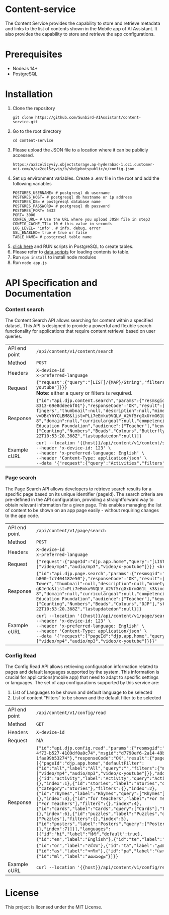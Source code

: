 # Content-service
The Content Service provides the capability to store and retrieve metadata and links to the list of contents shown in the Mobile app of AI Assistant. It also provides the capability to store and retrieve the app configurations.

# Prerequisites
* NodeJs 14+
* PostgreSQL

# Installation
1. Clone the repository
   ```
   git clone https://github.com/Sunbird-AIAssistant/content-service.git
   ```
2. Go to the root directory
   ```
   cd content-service
   ```
3. Please upload the JSON file to a location where it can be publicly accessed.
   ```
   https://ax2cel5zyviy.objectstorage.ap-hyderabad-1.oci.customer-oci.com/n/ax2cel5zyviy/b/sbdjpbotspublic/o/config.json
   ```
4. Set up environment variables. Create a .env file in the root and add the following variables
   ```
   POSTGRES_USERNAME= # postgresql db username
   POSTGRES_HOST= # postgresql db hostname or ip address 
   POSTGRES_DB= # postgresql database name
   POSTGRES_PASSWORD= # postgresql db password
   POSTGRES_PORT= 5432
   PORT= 3000
   CONFIG_URL= # Use the URL where you upload JOSN file in step3
   CONFIG_CACHE_TTL= 10 # this value in seconds
   LOG_LEVEL= 'info', # info, debug, error
   SSL_ENABLED= true # true or false
   TABLE_NAME= # postgresql table name
   ```
6. [click here](https://github.com/Sunbird-AIAssistant/content-service/blob/main/postgres.sql) and RUN scripts in PostgreSQL to create tables.
7. Please refer to [data scripts](https://github.com/Sunbird-AIAssistant/content-service/tree/main/script) for loading contents to table.
8. Run `npm install` to install node modules
9. Run `node app.js`

# API Specification and Documentation
### Content search
The Content Search API allows searching for content within a specified dataset. This API is designed to provide a powerful and flexible search functionality for applications that require content retrieval based on user queries.

|                |                          |
| --------       | -------                  |
| API end point  |  `/api/content/v1/content/search`     |
| Method         | `POST`                   |
| Headers        | `X-device-id` <br> `x-preferred-language`  |
| Request        | `{"request":{"query":"[LIST]/{MAP}/String","filters":{"category":"Stories","mimeType":["video/mp4","audio/mp3","video/x-youtube"]}}}` <br> **Note**: either a query or filters is required.  |
| Response       | `{"id":"api.djp.content.search","params":{"resmsgid":"3346f79c-8693-4bc4-b1c5-e6e8bdd0e6a0","msgid":"1598a038-e48b-475b-8313-69e8ddeebf01"},"responseCode":"OK","result":[{"identifier":"DBcYhYCLBM8","name":"Counting on fingers","thumbnail":null,"description":null,"mimetype":"video/x-youtube","url":"https://www.youtube.com/watch?v=DBcYhYCLBM8&list=PLi7eEmku9VQLV_A2Vf5rgGxUrmG61L_k3&index=3","media":null,"agegroup":"6-8","domain":null,"curriculargoal":null,"competencies":null,"language":"English","category":"Activities","sourceorg":"Key Education Foundation","audience":["Teacher"],"keywords":["Counting","Numbers","Beads","Colours","Butterfly","DJP"],"status":"Live","learningoutcomes":null,"createdon":"2023-12-22T10:53:20.368Z","lastupdatedon":null}]}`    |
| Example cURL   | `curl --location '{{host}}/api/content/v1/content/search' \` <br> `--header 'x-device-id: 123' \` <br> `--header 'x-preferred-language: English' \` <br> `--header 'Content-Type: application/json' \` <br> `--data '{"request":{"query":"Activities","filters":{"mimeType":["video/mp4","audio/mp3","video/x-youtube"]}}}'`                     |

### Page search
The Page Search API allows developers to retrieve search results for a specific page based on its unique identifier (pageId). The search criteria are pre-defined in the API configuration, providing a straightforward way to obtain relevant information for a given page. This enables managing the list of content to be shown on an app page easily - without requiring changes to the app code.

|                |                          |
| --------       | -------                  |
| API end point  |  `/api/content/v1/page/search`     |
| Method         | `POST`                   |
| Headers        | `X-device-id` <br> `x-preferred-language`  |
| Request        | `{"request":{"pageId":"djp.app.home","query":"[LIST]/{MAP}/String","filters":{"category":"Stories","mimeType":["video/mp4","audio/mp3","video/x-youtube"]}}} <br> **Note**: pageId required. query or filters are optional.` |
| Response       | `{"id":"api.djp.page.search","params":{"resmsgid":"2ad1193b-31e4-4898-803e-93094d577401","msgid":"18998741-154e-4994-b800-fc7404182e50"},"responseCode":"OK","result":[{"identifier":"pj1n-gKJeJo","name":"Stacking Cups Tower","thumbnail":null,"description":null,"mimetype":"video/x-youtube","url":"https://www.youtube.com/watch?v=pj1n-gKJeJo&list=PLi7eEmku9VQLV_A2Vf5rgGxUrmG61L_k3&index=21","media":null,"agegroup":"6-8","domain":null,"curriculargoal":null,"competencies":null,"language":"English","category":"Activities","sourceorg":"Key Education Foundation","audience":["Teacher"],"keywords":["Counting","Numbers","Beads","Colours","DJP"],"status":"Live","learningoutcomes":null,"createdon":"2023-12-22T10:53:20.368Z","lastupdatedon":null}]}`    |
| Example cURL   | `curl --location '{{host}}/api/content/v1/page/search' \` <br> `--header 'x-device-id: 123' \` <br> `--header 'x-preferred-language: English' \` <br> `--header 'Content-Type: application/json' \` <br> `--data '{"request":{"pageId":"djp.app.home","query":"Activities","filters":{"mimeType":["video/mp4","audio/mp3","video/x-youtube"]}}}'`                     |

### Config Read
The Config Read API allows retrieving configuration information related to pages and default languages supported by the system. This information is crucial for applications(mobile app) that need to adapt to specific settings or languages.
The set of app configurations supported by this service are:
1. List of Languages to be shown and default language to be selected
2. List of content “Filters” to be shown and the default filter to be selected

|                |                          |
| --------       | -------                  |
| API end point  |  `/api/content/v1/config/read`     |
| Method         | `GET`                   |
| Headers        | `X-device-id` |
| Request        | NA |
| Response       | `{"id":"api.djp.config.read","params":{"resmsgid":"dbe27e10-a19c-4f73-b527-4109df0a0c74","msgid":"d7790ef6-2a14-49b0-b1d5-1faa99b53274"},"responseCode":"OK","result":{"pageConfig":[{"pageId":"djp.app.home","defaultFilter":{"id":"all","label":"All","query":"","filters":{"mimeType":["video/mp4","audio/mp3","video/x-youtube"]}},"additionalFilters":[{"id":"activity","label":"Activity","query":"Activities","filters":{},"index":1},{"id":"stories","label":"Stories","query":{"category":"Stories"},"filters":{},"index":2},{"id":"rhymes","label":"Rhymes","query":["Rhymes"],"filters":{},"index":3},{"id":"for_teachers","label":"For Teachers","query":["For Teachers"],"filters":{},"index":4},{"id":"cards","label":"Cards","query":["Cards"],"filters":{},"index":6},{"id":"puzzles","label":"Puzzles","query":["Puzzles"],"filters":{},"index":5},{"id":"posters","label":"Posters","query":["Posters"],"filters":{},"index":7}]}],"languages":[{"id":"hi","label":"हिंदी","default":true},{"id":"en","label":"English"},{"id":"te","label":"తెలుగు"},{"id":"or","label":"ଓଡିଆ"},{"id":"ta","label":"தமிழ்"},{"id":"as","label":"অসমীয়া"},{"id":"pa","label":"ਪੰਜਾਬੀ"},{"id":"ml","label":"മലയാളം"}]}}`    |
| Example cURL   | `curl --location '{{host}}/api/content/v1/config/read'`                     |



# License
This project is licensed under the MIT License.


